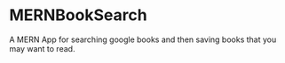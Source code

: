 # MERNBookSearch
A MERN App for searching google books and then saving books that you may want to read.
